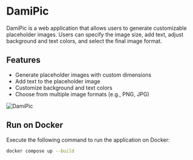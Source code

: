 # DamiPic

DamiPic is a web application that allows users to generate customizable placeholder images. Users can specify the image size, add text, adjust background and text colors, and select the final image format.

## Features

- Generate placeholder images with custom dimensions
- Add text to the placeholder image
- Customize background and text colors
- Choose from multiple image formats (e.g., PNG, JPG)


![DamiPic](https://github.com/user-attachments/assets/f6cca74f-69c5-417c-9e1b-e3dd494c8738)

## Run on Docker
Execute the following command to run the application on Docker:

```bash
docker compose up --build
```
